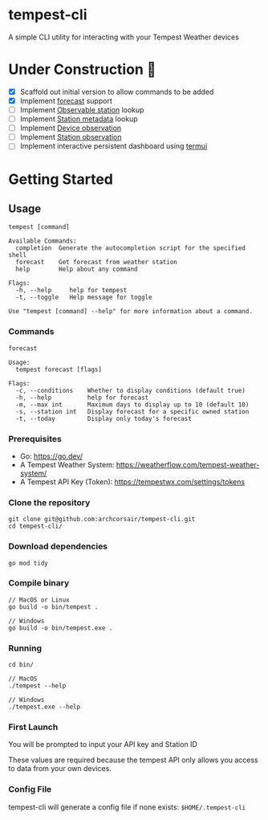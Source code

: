 # tempest-cli

A simple CLI utility for interacting with your Tempest Weather devices

# Under Construction :construction:

- [x] Scaffold out initial version to allow commands to be added
- [x] Implement [forecast](https://weatherflow.github.io/Tempest/api/swagger/#/forecast) support
- [ ] Implement [Observable station](https://weatherflow.github.io/Tempest/api/swagger/#!/stations/getStations) lookup
- [ ] Implement [Station metadata](https://weatherflow.github.io/Tempest/api/swagger/#!/stations/getStationById) lookup
- [ ] Implement [Device observation](https://weatherflow.github.io/Tempest/api/swagger/#!/observations/getObservationsByDeviceId)
- [ ] Implement [Station observation](https://weatherflow.github.io/Tempest/api/swagger/#!/observations/getStationObservation)
- [ ] Implement interactive persistent dashboard using [termui](https://github.com/gizak/termui)

# Getting Started

## Usage

```
tempest [command]

Available Commands:
  completion  Generate the autocompletion script for the specified shell
  forecast    Get forecast from weather station
  help        Help about any command

Flags:
  -h, --help     help for tempest
  -t, --toggle   Help message for toggle

Use "tempest [command] --help" for more information about a command.
```

### Commands

`forecast`

```
Usage:
  tempest forecast [flags]

Flags:
  -c, --conditions    Whether to display conditions (default true)
  -h, --help          help for forecast
  -m, --max int       Maximum days to display up to 10 (default 10)
  -s, --station int   Display forecast for a specific owned station
  -t, --today         Display only today's forecast
```

### Prerequisites

- Go: https://go.dev/
- A Tempest Weather System: https://weatherflow.com/tempest-weather-system/
- A Tempest API Key (Token): https://tempestwx.com/settings/tokens

### Clone the repository

```
git clone git@github.com:archcorsair/tempest-cli.git
cd tempest-cli/
```

### Download dependencies

```
go mod tidy
```

### Compile binary

```
// MacOS or Linux
go build -o bin/tempest .

// Windows
go build -o bin/tempest.exe .
```

### Running

```
cd bin/

// MacOS
./tempest --help

// Windows
./tempest.exe --help
```

### First Launch

You will be prompted to input your API key and Station ID

These values are required because the tempest API only allows you access to data from your own devices.

### Config File

tempest-cli will generate a config file if none exists: `$HOME/.tempest-cli`
